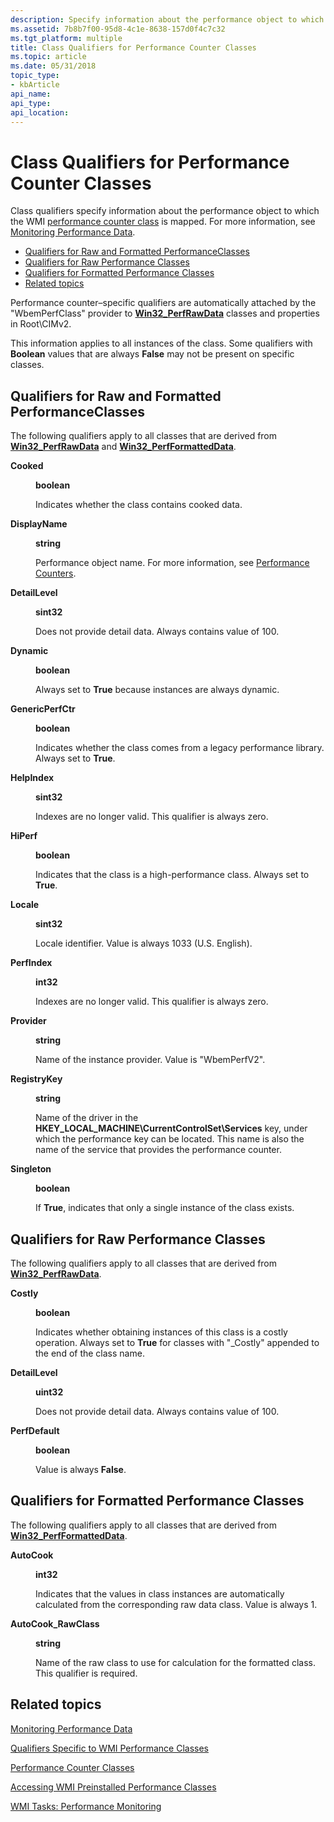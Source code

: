 ```yaml
---
description: Specify information about the performance object to which the WMI performance counter class is mapped.
ms.assetid: 7b8b7f00-95d8-4c1e-8638-157d0f4c7c32
ms.tgt_platform: multiple
title: Class Qualifiers for Performance Counter Classes
ms.topic: article
ms.date: 05/31/2018
topic_type: 
- kbArticle
api_name: 
api_type: 
api_location: 
---
```


# Class Qualifiers for Performance Counter Classes

Class qualifiers specify information about the performance object to which the WMI [performance counter class](/windows/desktop/CIMWin32Prov/performance-counter-classes) is mapped. For more information, see [Monitoring Performance Data](monitoring-performance-data.md).

-   [Qualifiers for Raw and Formatted PerformanceClasses](#qualifiers-for-raw-and-formatted-performanceclasses)
-   [Qualifiers for Raw Performance Classes](#)
-   [Qualifiers for Formatted Performance Classes](#)
-   [Related topics](#related-topics)


Performance counter–specific qualifiers are automatically attached by the "WbemPerfClass" provider to [**Win32\_PerfRawData**](/windows/desktop/CIMWin32Prov/win32-perfrawdata) classes and properties in Root\\CIMv2.

This information applies to all instances of the class. Some qualifiers with **Boolean** values that are always **False** may not be present on specific classes.

## Qualifiers for Raw and Formatted PerformanceClasses

The following qualifiers apply to all classes that are derived from [**Win32\_PerfRawData**](/windows/desktop/CIMWin32Prov/win32-perfrawdata) and [**Win32\_PerfFormattedData**](/windows/desktop/CIMWin32Prov/win32-perfformatteddata).

<dl> <dt>

<span id="Cooked"></span><span id="cooked"></span><span id="COOKED"></span>**Cooked**
</dt> <dd>

**boolean**

Indicates whether the class contains cooked data.

</dd> <dt>

<span id="DisplayName"></span><span id="displayname"></span><span id="DISPLAYNAME"></span>**DisplayName**
</dt> <dd>

**string**

Performance object name. For more information, see [Performance Counters](/windows/desktop/PerfCtrs/performance-counters-portal).

</dd> <dt>

<span id="DetailLevel"></span><span id="detaillevel"></span><span id="DETAILLEVEL"></span>**DetailLevel**
</dt> <dd>

**sint32**

Does not provide detail data. Always contains value of 100.

</dd> <dt>

<span id="Dynamic"></span><span id="dynamic"></span><span id="DYNAMIC"></span>**Dynamic**
</dt> <dd>

**boolean**

Always set to **True** because instances are always dynamic.

</dd> <dt>

<span id="GenericPerfCtr"></span><span id="genericperfctr"></span><span id="GENERICPERFCTR"></span>**GenericPerfCtr**
</dt> <dd>

**boolean**

Indicates whether the class comes from a legacy performance library. Always set to **True**.

</dd> <dt>

<span id="HelpIndex"></span><span id="helpindex"></span><span id="HELPINDEX"></span>**HelpIndex**
</dt> <dd>

**sint32**

Indexes are no longer valid. This qualifier is always zero.

</dd> <dt>

<span id="HiPerf_"></span><span id="hiperf_"></span><span id="HIPERF_"></span>**HiPerf** 
</dt> <dd>

**boolean**

Indicates that the class is a high-performance class. Always set to **True**.

</dd> <dt>

<span id="Locale"></span><span id="locale"></span><span id="LOCALE"></span>**Locale**
</dt> <dd>

**sint32**

Locale identifier. Value is always 1033 (U.S. English).

</dd> <dt>

<span id="PerfIndex"></span><span id="perfindex"></span><span id="PERFINDEX"></span>**PerfIndex**
</dt> <dd>

**int32**

Indexes are no longer valid. This qualifier is always zero.

</dd> <dt>

<span id="Provider"></span><span id="provider"></span><span id="PROVIDER"></span>**Provider**
</dt> <dd>

**string**

Name of the instance provider. Value is "WbemPerfV2".

</dd> <dt>

<span id="RegistryKey"></span><span id="registrykey"></span><span id="REGISTRYKEY"></span>**RegistryKey**
</dt> <dd>

**string**

Name of the driver in the **HKEY\_LOCAL\_MACHINE\\CurrentControlSet\\Services** key, under which the performance key can be located. This name is also the name of the service that provides the performance counter.

</dd> <dt>

<span id="Singleton"></span><span id="singleton"></span><span id="SINGLETON"></span>**Singleton**
</dt> <dd>

**boolean**

If **True**, indicates that only a single instance of the class exists.

</dd> </dl>

## Qualifiers for Raw Performance Classes

The following qualifiers apply to all classes that are derived from [**Win32\_PerfRawData**](/windows/desktop/CIMWin32Prov/win32-perfrawdata).

<dl> <dt>

<span id="Costly"></span><span id="costly"></span><span id="COSTLY"></span>**Costly**
</dt> <dd>

**boolean**

Indicates whether obtaining instances of this class is a costly operation. Always set to **True** for classes with "\_Costly" appended to the end of the class name.

</dd> <dt>

<span id="DetailLevel"></span><span id="detaillevel"></span><span id="DETAILLEVEL"></span>**DetailLevel**
</dt> <dd>

**uint32**

Does not provide detail data. Always contains value of 100.

</dd> <dt>

<span id="PerfDefault"></span><span id="perfdefault"></span><span id="PERFDEFAULT"></span>**PerfDefault**
</dt> <dd>

**boolean**

Value is always **False**.

</dd> </dl>

## Qualifiers for Formatted Performance Classes

The following qualifiers apply to all classes that are derived from [**Win32\_PerfFormattedData**](/windows/desktop/CIMWin32Prov/win32-perfformatteddata).

<dl> <dt>

<span id="AutoCook"></span><span id="autocook"></span><span id="AUTOCOOK"></span>**AutoCook**
</dt> <dd>

**int32**

Indicates that the values in class instances are automatically calculated from the corresponding raw data class. Value is always 1.

</dd> <dt>

<span id="AutoCook_RawClass"></span><span id="autocook_rawclass"></span><span id="AUTOCOOK_RAWCLASS"></span>**AutoCook\_RawClass**
</dt> <dd>

**string**

Name of the raw class to use for calculation for the formatted class. This qualifier is required.

</dd> </dl>

## Related topics

<dl> <dt>

[Monitoring Performance Data](monitoring-performance-data.md)
</dt> <dt>

[Qualifiers Specific to WMI Performance Classes](qualifiers-specific-to-wmi-performance-classes.md)
</dt> <dt>

[Performance Counter Classes](/windows/desktop/CIMWin32Prov/performance-counter-classes)
</dt> <dt>

[Accessing WMI Preinstalled Performance Classes](accessing-wmi-preinstalled-performance-classes.md)
</dt> <dt>

[WMI Tasks: Performance Monitoring](wmi-tasks--performance-monitoring.md)
</dt> </dl>

 

 
